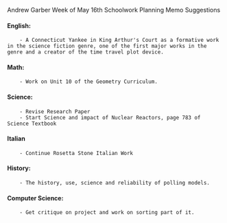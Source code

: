 Andrew Garber
Week of May 16th
Schoolwork Planning Memo Suggestions

#### English:
        - A Connecticut Yankee in King Arthur's Court as a formative work in the science fiction genre, one of the first major works in the genre and a creator of the time travel plot device.
#### Math:
        - Work on Unit 10 of the Geometry Curriculum.
#### Science:
        - Revise Research Paper
        - Start Science and impact of Nuclear Reactors, page 783 of Science Textbook 
#### Italian
        - Continue Rosetta Stone Italian Work
#### History:
        - The history, use, science and reliability of polling models.
#### Computer Science:
        - Get critique on project and work on sorting part of it.
